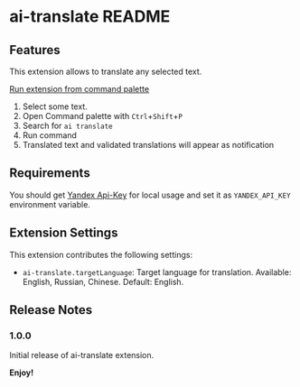 # ai-translate README

## Features

This extension allows to translate any selected text.

[Run extension from command palette](images/ai-translate.gif)

1. Select some text.
2. Open Command palette with `Ctrl`+`Shift`+`P`
3. Search for `ai translate`
4. Run command
5. Translated text and validated translations will appear as notification

## Requirements

You should get [Yandex Api-Key](https://yandex.cloud/ru/docs/iam/operations/api-key/create) for local usage and set it as `YANDEX_API_KEY` environment variable.

## Extension Settings

This extension contributes the following settings:

* `ai-translate.targetLanguage`: Target language for translation. Available: English, Russian, Chinese. Default: English.

## Release Notes

### 1.0.0

Initial release of ai-translate extension.

**Enjoy!**
